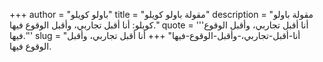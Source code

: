 +++
author = "باولو كويلو"
title = "مقولة باولو كويلو"
description = "مقولة باولو كويلو: أنا أقبل تجاربي، وأقبل الوقوع فيها."
quote = '''أنا أقبل تجاربي، وأقبل الوقوع فيها.'''
slug = "أنا-أقبل-تجاربي،-وأقبل-الوقوع-فيها"
+++
أنا أقبل تجاربي، وأقبل الوقوع فيها.

